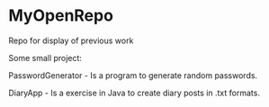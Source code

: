 # MyOpenRepo
Repo for display of previous work

Some small project:

PasswordGenerator - Is a program to generate random passwords.

DiaryApp - Is a exercise in Java to create diary posts in .txt formats.
